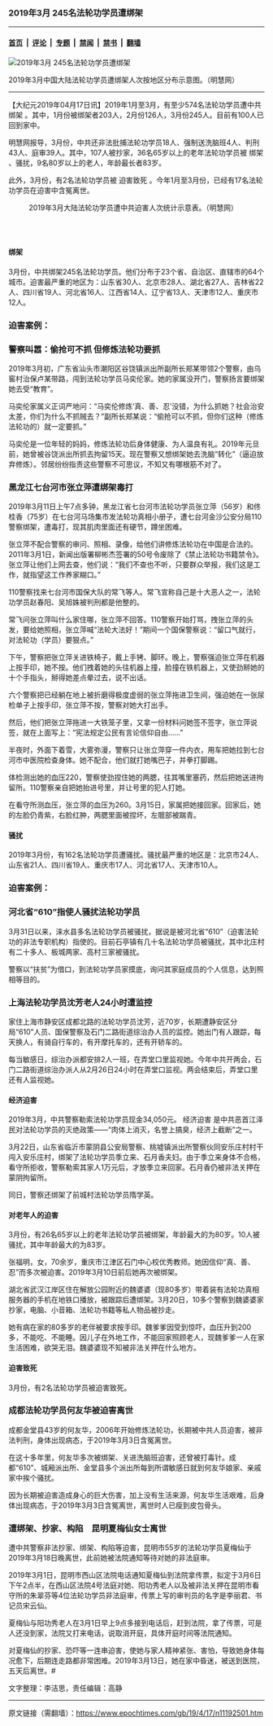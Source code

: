### 2019年3月 245名法轮功学员遭绑架

---

#### [首页](../../../..?n11192501) &nbsp;|&nbsp; [评论](../../../../../epoch-comment?n11192501) &nbsp;|&nbsp; [专题](../../../../../epoch-special?n11192501) &nbsp;|&nbsp; [禁闻](../../../../../epoch-news?n11192501) &nbsp;|&nbsp; [禁书](../../../../../books?n11192501) &nbsp;|&nbsp; [翻墙](https://github.com/gfw-breaker/nogfw/blob/master/README.md?n11192501)


<div><img alt="2019年3月 245名法轮功学员遭绑架" class="attachment-djy_600_400 size-djy_600_400 wp-post-image" src="https://i.epochtimes.com/assets/uploads/2019/04/2019-4-15-mh-march2019-bangjiang-2-600x400.png"/>
<div class="caption">
 <p>
  2019年3月中国大陆法轮功学员遭绑架人次按地区分布示意图。（明慧网）
 </p>
</div></div><hr/><div class="post_content" id="artbody" itemprop="articleBody">
 <!-- article content begin -->
 <p>
  【大纪元2019年04月17日讯】2019年1月至3月，有至少574名法轮功学员遭中共
  <ok href="https://www.epochtimes.com/gb/tag/%E7%BB%91%E6%9E%B6.html">
   绑架
  </ok>
  。其中，1月份被绑架者203人，2月份126人，3月份245人。目前有100人已回到家中。
 </p>
 <p>
  明慧网报导，3月份，中共还非法批捕法轮功学员18人、强制送洗脑班4人、判刑43人、庭审39人。其中，107人被抄家，36名65岁以上的老年法轮功学员被
  <ok href="https://www.epochtimes.com/gb/tag/%E7%BB%91%E6%9E%B6.html">
   绑架
  </ok>
  、骚扰，9名80岁以上的老人，年龄最长者83岁。
 </p>
 <p>
  此外，3月份，有2名法轮功学员被
  <ok href="https://www.epochtimes.com/gb/tag/%E8%BF%AB%E5%AE%B3%E8%87%B4%E6%AD%BB.html">
   迫害致死
  </ok>
  。今年1月至3月份，已经有17名法轮功学员在迫害中含冤离世。
 </p>
 <figure aria-describedby="caption-attachment-11192517" class="wp-caption aligncenter" id="attachment_11192517" style="width: 600px">
  <ok href="https://i.epochtimes.com/assets/uploads/2019/04/2019-4-15-mh-march2019-bangjiang-1.png" target="_blank">
   <img alt="" class="wp-image-11192517 size-large" src="https://i.epochtimes.com/assets/uploads/2019/04/2019-4-15-mh-march2019-bangjiang-1-600x428.png"/>
  </ok>
  <br/><figcaption class="wp-caption-text" id="caption-attachment-11192517">
   2019年3月大陆法轮功学员遭中共迫害人次统计示意表。（明慧网）
  </figcaption><br/>
 </figure><br/>
 <h4>
  <b>
   绑架
  </b>
 </h4>
 <p>
  3月份，中共绑架245名法轮功学员。他们分布于23个省、自治区、直辖市的64个城市。迫害最严重的地区为：山东省30人、北京市28人、湖北省27人、吉林省22人、四川省19人、河北省16人、江西省14人、辽宁省13人、天津市12人、重庆市12人。
 </p>
 <h3>
  迫害案例：
 </h3>
 <h3>
  <b>
   警察叫嚣：偷抢可不抓 但修炼法轮功要抓
  </b>
 </h3>
 <p>
  2019年3月初，广东省汕头市潮阳区谷饶镇派出所副所长郑某带领2个警察，由乌窖村治保卢某带路，闯到法轮功学员马奕伦家。她的家属没开门，警察扬言要绑架她去受“教育”。
 </p>
 <p>
  马奕伦家属义正词严地问：“马奕伦修炼‘真、善、忍’没错，为什么抓她？社会治安太差，你们为什么不抓贼去？”副所长郑某说：“偷抢可以不抓，但你们这种（修炼法轮功的）就一定要抓。”
 </p>
 <p>
  马奕伦是一位年轻的妈妈，修炼法轮功后身体健康、为人温良有礼。2019年元旦前，她曾被谷饶派出所抓去拘留15天。现在警察又想绑架她去洗脑“转化”（逼迫放弃修炼）。邻居纷纷指责这些警察不可思议，不知又有哪根筋不对了。
 </p>
 <h3>
  <b>
   黑龙江七台河市张立萍遭绑架毒打
  </b>
 </h3>
 <p>
  2019年3月11日上午7点多钟，黑龙江省七台河市法轮功学员张立萍（56岁）和佟桂香（75岁）在七台河马场集市发法轮功真相小册子，遭七台河金沙公安分局110警察绑架，遭毒打，现其肌肉里面还有硬节，蹲坐困难。
 </p>
 <p>
  张立萍不配合警察的审问、照相、录像，给他们讲修炼法轮功在中国是合法的。2011年3月1日，新闻出版署柳彬杰签署的50号令废除了《禁止法轮功书籍禁令》。张立萍让他们上网去查，他们说：“我们不查也不听，只要群众举报，我们这是工作，就指望这工作养家糊口。”
 </p>
 <p>
  110警察找来七台河市国保大队的常飞等人。常飞宣称自己是十大恶人之一，法轮功学员赵春阳、吴旭姝被判刑都是他整的。
 </p>
 <p>
  常飞问张立萍叫什么家住哪，张立萍不回答。110警察开始打骂，拽张立萍的头发，要给她照相，张立萍喊“法轮大法好！”期间一个国保警察说：“留口气就行，对法轮功（学员）要狠点。”
 </p>
 <p>
  下午，警察把张立萍关进铁椅子，戴上手铐、脚环。晚上，警察强迫张立萍在机器上按手印，她不按。他们拽着她的头往机器上撞，脸撞在铁机器上，又使劲掰她的十个手指头，掰得她差点晕过去，说不出话。
 </p>
 <p>
  六个警察把已经躺在地上被折磨得极度虚弱的张立萍拖进卫生间，强迫她在一张尿检单子上按手印，张立萍不按，警察对她大打出手。
 </p>
 <p>
  然后，他们把张立萍拖进一大铁笼子里，又拿一份材料问她签不签字，张立萍说签，就在上面写上：“宪法规定公民有言论信仰自由……”
 </p>
 <p>
  半夜时，外面下着雪，大雾弥漫，警察只让张立萍穿一件内衣，用车把她拉到七台河市中医院检查身体。她不配合，他们就打她嘴巴子，并拳打脚踢。
 </p>
 <p>
  体检测出她的血压220，警察使劲捏住她的两腮，往其嘴里塞药，然后把她送进拘留所。110警察亲自把她抬进号里，并让号里的犯人打她。
 </p>
 <p>
  在看守所测血压，张立萍的血压为260。3月15日，家属把她接回家。回家后，她的左脸仍青紫，右脸红肿，两腮里面被捏坏，左髋部被踹青。
 </p>
 <h4>
  <b>
   骚扰
  </b>
 </h4>
 <p>
  2019年3月份，有162名法轮功学员遭骚扰。骚扰最严重的地区是：北京市24人、山东省21人、四川省19人、重庆市17人、河北省17人、天津市10人。
 </p>
 <h3>
  迫害案例：
 </h3>
 <h3>
  <b>
   河北省“610”指使人骚扰法轮功学员
  </b>
 </h3>
 <p>
  3月31日以来，涞水县多名法轮功学员被骚扰，据说是被河北省“610”（迫害法轮功的非法专职机构）指使的。目前石亭镇有几十名法轮功学员被骚扰，其中北庄村有二十多人、板城两家、高村三家被骚扰。
 </p>
 <p>
  警察以“扶贫”为借口，到法轮功学员家摸底，询问其家庭成员的个人信息，达到照相等目的。
 </p>
 <h3>
  <b>
   上海法轮功学员沈芳老人24小时遭监控
  </b>
 </h3>
 <p>
  家住上海市静安区成都北路的法轮功学员沈芳，近70岁，长期遭静安区分局“610”人员、国保警察及石门二路街道综治办人员的监控。她出门有人跟踪，每天换人，有骑自行车的，有开摩托车的，还有开轿车的。
 </p>
 <p>
  每当敏感日，综治办派都安排2人一班，在弄堂口里监视她。今年中共开两会，石门二路街道综治办派人从2月26日24小时在弄堂口监视。两会结束后，弄堂口里还有人监视她。
 </p>
 <h4>
  <b>
   <ok href="https://www.epochtimes.com/gb/tag/%E7%BB%8F%E6%B5%8E%E8%BF%AB%E5%AE%B3.html">
    经济迫害
   </ok>
  </b>
 </h4>
 <p>
  2019年3月，中共警察勒索法轮功学员现金34,050元。
  <ok href="https://www.epochtimes.com/gb/tag/%E7%BB%8F%E6%B5%8E%E8%BF%AB%E5%AE%B3.html">
   经济迫害
  </ok>
  是中共恶首江泽民对法轮功学员的灭绝政策——“肉体上消灭，名誉上搞臭，经济上截断”之一。
 </p>
 <p>
  3月22日，山东省临沂市蒙阴县公安局警察、桃墟镇派出所警察伙同安乐庄村村干闯入安乐庄村，绑架了法轮功学员季立来、石月香夫妇。由于季立来身体不合格，看守所拒收，警察勒索其家人1万元后，才放季立来回家。石月香仍被非法关押在蒙阴拘留所。
 </p>
 <p>
  同日，警察还绑架了前城村法轮功学员隋学英。
 </p>
 <h4>
  <b>
   对老年人的迫害
  </b>
 </h4>
 <p>
  3月份，有26名65岁以上的老年法轮功学员被绑架，年龄最大的为80岁。10人被骚扰，其中年龄最大的为83岁。
 </p>
 <p>
  张福明，女，70余岁，重庆市江津区石门中心校优秀教师。她因信仰“真、善、忍”而多次被迫害。2019年3月10日前后她再次被绑架。
 </p>
 <p>
  湖北省武汉江岸区住在解放公园附近的魏婆婆（现80多岁）带着装有法轮功真相服务器的手机在地铁口播放，被跟踪后遭绑架。3月20日，10多个警察到魏婆婆家抄家，电脑、小音箱、法轮功书籍等私人物品被抄走。
 </p>
 <p>
  她有病在家的80多岁的老伴被要求按手印。魏爹爹因受到惊吓，血压升到200多，不能吃、不能睡。因儿子在外地工作，不能回家照顾老人，现魏爹爹一人在家生活困难，欲哭无泪。魏婆婆现不知被非法关押在什么地方。
 </p>
 <h4>
  <ok href="https://www.epochtimes.com/gb/tag/%E8%BF%AB%E5%AE%B3%E8%87%B4%E6%AD%BB.html">
   迫害致死
  </ok>
 </h4>
 <p>
  3月份，有2名法轮功学员被迫害致死。
 </p>
 <h3>
  <b>
   成都法轮功学员何友华被迫害离世
  </b>
 </h3>
 <p>
  成都金堂县43岁的何友华，2006年开始修炼法轮功，长期被中共人员迫害，被非法判刑，身体出现病态，于2019年3月3日含冤离世。
 </p>
 <p>
  在这十多年里，何友华多次被绑架、关进洗脑班迫害，还曾被打毒针。成都“610”、城厢派出所、金堂县多个派出所每到所谓敏感日就到何友华娘家、亲戚家中挨个骚扰。
 </p>
 <p>
  因为长期被迫害造成身心的巨大伤害，加上没有生活来源，何友华生活艰难，后身体出现病态，于2019年3月3日含冤离世，离世时人已瘦到皮包骨头。
 </p>
 <h3>
  <b>
   遭绑架、抄家、构陷　昆明夏梅仙女士离世
  </b>
 </h3>
 <p>
  遭中共警察非法抄家、绑架、构陷等迫害，昆明市55岁的法轮功学员夏梅仙于2019年3月18日晚离世，此前她被法院通知等待对她的非法庭审。
 </p>
 <p>
  2019年3月1日，昆明市西山区法院电话通知夏梅仙到法院拿传票，拟定于3月6日下午2点半，在西山区法院4号法庭对她、阳功秀老人以及被非法关押在昆明市看守所的朱翠芬等4位法轮功学员非法庭审，传票上写的审判员的名字是李丽君、书记员宋云仙。
 </p>
 <p>
  夏梅仙与阳功秀老人在3月1日早上9点多接到电话后，赶到法院，拿了传票，可是人还没到家，法院又打来电话，说取消开庭，具体开庭时间等法院通知。
 </p>
 <p>
  对夏梅仙的抄家、恐吓等一连串迫害，使她与家人精神紧张、害怕，导致她身体每况愈下，后期连走路都非常困难。2019年3月13日，她在家中昏迷，被送到医院，五天后离世。#
 </p>
 <p>
  文字整理：李洁思，责任编辑：高静
 </p>
 <!-- article content end -->
 <div id="below_article_ad">
 </div>
</div>


---

原文链接（需翻墙）：https://www.epochtimes.com/gb/19/4/17/n11192501.htm
